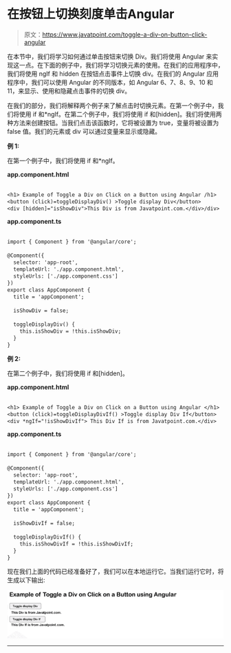# 在按钮上切换刻度单击Angular

> 原文：<https://www.javatpoint.com/toggle-a-div-on-button-click-angular>

在本节中，我们将学习如何通过单击按钮来切换 Div。我们将使用 Angular 来实现这一点。在下面的例子中，我们将学习切换元素的使用。在我们的应用程序中，我们将使用 ngIf 和 hidden 在按钮点击事件上切换 div。在我们的 Angular 应用程序中，我们可以使用 Angular 的不同版本，如 Angular 6、7、8、9、10 和 11，来显示、使用和隐藏点击事件的切换 div。

在我们的部分，我们将解释两个例子来了解点击时切换元素。在第一个例子中，我们将使用 if 和*ngIf。在第二个例子中，我们将使用 if 和[hidden]。我们将使用两种方法来创建按钮。当我们点击该函数时，它将被设置为 true，变量将被设置为 false 值。我们的元素或 div 可以通过变量来显示或隐藏。

**例 1:**

在第一个例子中，我们将使用 if 和*ngIf。

**app.component.html**

```

<h1> Example of Toggle a Div on Click on a Button using Angular /h1>
<button (click)=toggleDisplayDiv() >Toggle display Div</button>
<div [hidden]="isShowDiv">This Div is from Javatpoint.com.</div>/div>

```

**app.component.ts**

```

import { Component } from '@angular/core';

@Component({
  selector: 'app-root',
  templateUrl: './app.component.html',
  styleUrls: ['./app.component.css']
})
export class AppComponent {
  title = 'appComponent';

  isShowDiv = false;

  toggleDisplayDiv() {
    this.isShowDiv = !this.isShowDiv;
  }
}

```

**例 2:**

在第二个例子中，我们将使用 if 和[hidden]。

**app.component.html**

```

<h1> Example of Toggle a Div on Click on a Button using Angular </h1>
<button (click)=toggleDisplayDivIf() >Toggle display Div If</button>
<div *ngIf="!isShowDivIf"> This Div If is from Javatpoint.com.</div>

```

**app.component.ts**

```

import { Component } from '@angular/core';

@Component({
  selector: 'app-root',
  templateUrl: './app.component.html',
  styleUrls: ['./app.component.css']
})
export class AppComponent {
  title = 'appComponent';

  isShowDivIf = false;

  toggleDisplayDivIf() {
    this.isShowDivIf = !this.isShowDivIf;
  }
}

```

现在我们上面的代码已经准备好了，我们可以在本地运行它。当我们运行它时，将生成以下输出:

![Toggle a Div on Button Click Angular](img/6704065954c10562468bc8d2602f2951.png)

* * *